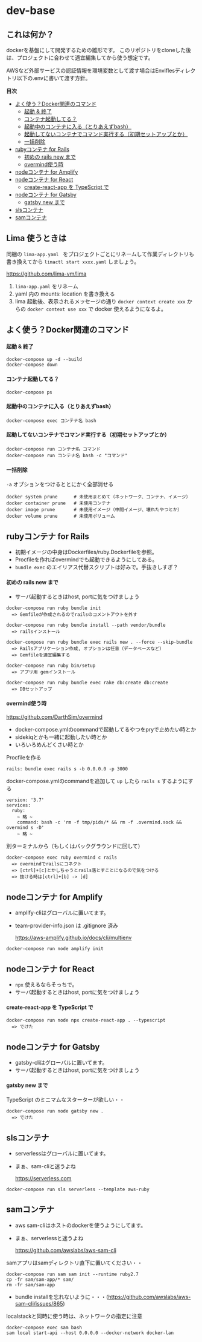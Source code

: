 # dev-base

## これは何か？

dockerを基盤にして開発するための雛形です。
このリポジトリをcloneした後は、プロジェクトに合わせて適宜編集してから使う想定です。

AWSなど外部サービスの認証情報を環境変数として渡す場合はEnviflesディレクトリ以下の.envに書いて渡す方針。

**目次**
  - [よく使う？Docker関連のコマンド](#%e3%82%88%e3%81%8f%e4%bd%bf%e3%81%86docker%e9%96%a2%e9%80%a3%e3%81%ae%e3%82%b3%e3%83%9e%e3%83%b3%e3%83%89)
      - [起動 & 終了](#%e8%b5%b7%e5%8b%95--%e7%b5%82%e4%ba%86)
      - [コンテナ起動してる？](#%e3%82%b3%e3%83%b3%e3%83%86%e3%83%8a%e8%b5%b7%e5%8b%95%e3%81%97%e3%81%a6%e3%82%8b)
      - [起動中のコンテナに入る（とりあえずbash）](#%e8%b5%b7%e5%8b%95%e4%b8%ad%e3%81%ae%e3%82%b3%e3%83%b3%e3%83%86%e3%83%8a%e3%81%ab%e5%85%a5%e3%82%8b%e3%81%a8%e3%82%8a%e3%81%82%e3%81%88%e3%81%9abash)
      - [起動してないコンテナでコマンド実行する（初期セットアップとか）](#%e8%b5%b7%e5%8b%95%e3%81%97%e3%81%a6%e3%81%aa%e3%81%84%e3%82%b3%e3%83%b3%e3%83%86%e3%83%8a%e3%81%a7%e3%82%b3%e3%83%9e%e3%83%b3%e3%83%89%e5%ae%9f%e8%a1%8c%e3%81%99%e3%82%8b%e5%88%9d%e6%9c%9f%e3%82%bb%e3%83%83%e3%83%88%e3%82%a2%e3%83%83%e3%83%97%e3%81%a8%e3%81%8b)
      - [一括削除](#%e4%b8%80%e6%8b%ac%e5%89%8a%e9%99%a4)
  - [rubyコンテナ for Rails](#ruby%e3%82%b3%e3%83%b3%e3%83%86%e3%83%8a-for-rails)
      - [初めの rails new まで](#%e5%88%9d%e3%82%81%e3%81%ae-rails-new-%e3%81%be%e3%81%a7)
      - [overmind使う時](#overmind%e4%bd%bf%e3%81%86%e6%99%82)
  - [nodeコンテナ for Amplify](#node%e3%82%b3%e3%83%b3%e3%83%86%e3%83%8a-for-amplify)
  - [nodeコンテナ for React](#node%e3%82%b3%e3%83%b3%e3%83%86%e3%83%8a-for-react)
      - [create-react-app を TypeScript で](#create-react-app-%e3%82%92-typescript-%e3%81%a7)
  - [nodeコンテナ for Gatsby](#node%e3%82%b3%e3%83%b3%e3%83%86%e3%83%8a-for-gatsby)
      - [gatsby new まで](#gatsby-new-%e3%81%be%e3%81%a7)
  - [slsコンテナ](#sls%e3%82%b3%e3%83%b3%e3%83%86%e3%83%8a)
  - [samコンテナ](#sam%e3%82%b3%e3%83%b3%e3%83%86%e3%83%8a)


## Lima 使うときは

同梱の `lima-app.yaml ` をプロジェクトごとにリネームして作業ディレクトリも書き換えてから `limactl start xxxx.yaml` しましょう。

https://github.com/lima-vm/lima

1. `lima-app.yaml` をリネーム
2. yaml 内の mounts: location を書き換える
3. lima 起動後、表示されるメッセージの通り `docker context create xxx` からの `docker context use xxx` で docker 使えるようになるよ。

## よく使う？Docker関連のコマンド

#### 起動 & 終了

```
docker-compose up -d --build
docker-compose down
```

#### コンテナ起動してる？

```
docker-compose ps
```

#### 起動中のコンテナに入る（とりあえずbash）

```
docker-compose exec コンテナ名 bash
```

#### 起動してないコンテナでコマンド実行する（初期セットアップとか）

```
docker-compose run コンテナ名 コマンド
docker-compose run コンテナ名 bash -c "コマンド"
```

#### 一括削除

`-a` オプションをつけるととにかく全部消せる
```
docker system prune      # 未使用まとめて（ネットワーク、コンテナ、イメージ）
docker container prune   # 未使用コンテナ
docker image prune       # 未使用イメージ（中間イメージ、壊れたやつとか）
docker volume prune      # 未使用ボリューム
```



## rubyコンテナ for Rails

* 初期イメージの中身はDockerfiles/ruby.Dockerfileを参照。
* Procfileを作ればovermindでも起動できるようにしてある。
* `bundle exec` のエイリアス代替スクリプトは好みで。手抜きしすぎ？

#### 初めの rails new まで

* サーバ起動するときはhost, portに気をつけましょう

```
docker-compose run ruby bundle init
  => Gemfileが作成されるのでrailsのコメントアウトを外す

docker-compose run ruby bundle install --path vendor/bundle
  => railsインストール

docker-compose run ruby bundle exec rails new . --force --skip-bundle
  => Railsアプリケーション作成, オプションは任意（データベースなど）
  => Gemfileを適宜編集する

docker-compose run ruby bin/setup
  => アプリ用 gemインストール

docker-compose run ruby bundle exec rake db:create db:create
  => DBセットアップ
```

#### overmind使う時

https://github.com/DarthSim/overmind

* docker-compose.ymlのcommandで起動してるやつをpryで止めたい時とか
* sidekiqとかも一緒に起動したい時とか
* いろいろめんどくさい時とか

Procfileを作る
```
rails: bundle exec rails s -b 0.0.0.0 -p 3000
```

docker-compose.ymlのcommandを追加して `up` したら `rails s` するようにする
```
version: '3.7'
services:
  ruby:
    ~ 略 ~
    command: bash -c 'rm -f tmp/pids/* && rm -f .overmind.sock && overmind s -D'
    ~ 略 ~
```

別ターミナルから（もしくはバックグラウンドに回して）
```
docker-compose exec ruby overmind c rails
  => overmindでrailsにコネクト
  => [ctrl]+[c]とかしちゃうとrails落とすことになるので気をつける
  => 抜ける時は[ctrl]+[b] -> [d]
```


## nodeコンテナ for Amplify

* amplify-cliはグローバルに置いてます。
* team-provider-info.json は .gitignore 済み

  https://aws-amplify.github.io/docs/cli/multienv

```
docker-compose run node amplify init
```



## nodeコンテナ for React

* `npx` 使えるならそっちで。
* サーバ起動するときはhost, portに気をつけましょう

#### create-react-app を TypeScript で

```
docker-compose run node npx create-react-app . --typescript
  => でけた
```



## nodeコンテナ for Gatsby

* gatsby-cliはグローバルに置いてます。
* サーバ起動するときはhost, portに気をつけましょう

#### gatsby new まで

TypeScript のミニマムなスターターが欲しい・・

```
docker-compose run node gatsby new .
  => でけた
```



## slsコンテナ

* serverlessはグローバルに置いてます。
* まぁ、sam-cliと迷うよね

  https://serverless.com

```
docker-compose run sls serverless --template aws-ruby
```

## samコンテナ

* aws sam-cliはホストのdockerを使うようにしてます。
* まぁ、serverlessと迷うよね

  https://github.com/awslabs/aws-sam-cli

samアプリはsamディレクトリ直下に置いてください・・

```
docker-compose run sam sam init --runtime ruby2.7
cp -fr sam/sam-app/* sam/
rm -fr sam/sam-app
```
* bundle installを忘れないように・・・(https://github.com/awslabs/aws-sam-cli/issues/865)

localstackと同時に使う時は、ネットワークの指定に注意

```
docker-compose exec sam bash
sam local start-api --host 0.0.0.0 --docker-network docker-lan
```
